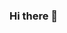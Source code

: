 ### Hi there 👋

<!--
**kerrygip/KerryGip** is a ✨ _special_ ✨ repository because its `README.md` (this file) appears on your GitHub profile.

Here are some ideas to get you started:

- 🔭 I’m a Masters Student at the University of Colorado Denver. I am working towards being a "jack-of-all" trades, learning to become a Full Stack Developer with a focus on Data Science. 
- 🌱 I’m currently learning Python, C++ and Angular

- 📫 How to reach me: kerry.gip@ucdenver.edu

